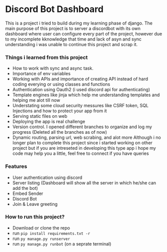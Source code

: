 # Discord Bot Dashboard
This is a project i tried to build during my learning phase of django. The main purpose of this project is to server a discordbot with its own dashboard where user can configure every part of the project, however due to my incomplete kknowledge that time and lack of asyn and sync understanding i was unable to continue this project and scrap it.
### Things i learned from this project
- How to work with sync and async task.
- Importance of env variables
- Working with APIs and importance of creating API instead of hard coding everying or using classes and functions
- Authentication using Oauth2 (i used discord api for authenticating)
- Template engines like jinja which help me understanding templates and helping me alot till now
- Understating some cloud security messures like CSRF token, SQL Injections and how to protect your app from it
- Serving static files on web
- Deploying the app is real challenge
- Version control. I opened different branches to organize and log my progress (Deleted all the branches as of now)
- Dynamic routing, parsing url, web scrabing, and alot more 
Although i no longer plan to complete this project since i started working on other project but if you are intreseted in developing this type app i hope my code may help you a little, feel free to connect if you have queries
### Features
- User authentication using discord
- Server listing (Dashboard will show all the server in which he/she can add the bot)
- Embed Sender
- Discord Bot
- Join & Leave greeting
### How to run this project?
- Download or clone the repo
- run ```pip install requirements.txt -r```
- run ```py manage.py runserver```
- run ```py manage.py runbot``` (on a seprate terminal)
